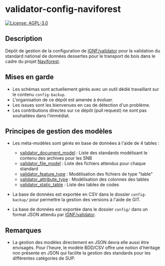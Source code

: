 # validator-config-naviforest

[![License: AGPL-3.0](https://img.shields.io/badge/License-AGPL--3.0-blue.svg)](LICENSE)

## Description

Dépôt de gestion de la configuration de [IGNF/validator](https://github.com/IGNF/validator) pour la validation du standard national de données dessertes pour le transport de bois dans le cadre du projet [Naviforest](https://naviforest.ign.fr/).

## Mises en garde

* Les schémas sont actuellement gérés avec un outil dédié travaillant sur le contenu `config-backup`.
* L'organisation de ce dépôt est amenée à évoluer.
* Les issues sont les bienvenues en cas de détection d'un problème.
* Les contributions directes sur ce dépôt (pull request) ne sont pas souhaitées dans l'immédiat.

## Principes de gestion des modèles

* Les méta-modèles sont gérés en base de données à l'aide de 4 tables :

  * [validator_document_model](config-backup/validator_document_model.csv) : Liste des standards modélisant le contenu des archives pour les SNB
  * [validator_file_model](config-backup/validator_file_model.csv) : Liste des fichiers attendus pour chaque standard
  * [validator_feature_type](config-backup/validator_feature_type.csv) : Modélisation des fichiers de type "table"
  * [validator_attribute_type](config-backup/validator_attribute_type.csv) : Modélisation des colonnes des tables
  * [validator_static_table](config-backup/validator_static_table.csv) : Liste des tables de codes

* La base de données est exportée en CSV dans le dossier `config-backup/` pour permettre la gestion des versions à l'aide de GIT.

* La base de données est exportée dans le dossier `config/` dans un format JSON attendu par [IGNF/validator](https://github.com/IGNF/validator).

## Remarques

* La gestion des modèles directement en JSON devra elle aussi être envisagés. Pour l'heure, le modèle BDD/CSV offre une notion d'héritage non présente en JSON qui facilite la gestion des standards pour les différentes catégories de SUP.
